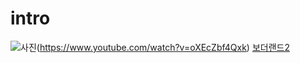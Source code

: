 # intro

![사진](https://tse2.mm.bing.net/th?id=OIP.BDT5tBLFPg0g1xe6oQe0wAEsCo&pid=15.1&P=0&w=290&h=164)(https://www.youtube.com/watch?v=oXEcZbf4Qxk)
[보더랜드2](https://www.youtube.com/watch?v=oXEcZbf4Qxk)
